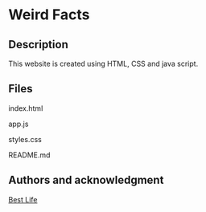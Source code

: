 # Weird Facts


## Description

This website is created using HTML, CSS and java script.

## Files

index.html

app.js

styles.css

README.md
## Authors and acknowledgment
[Best Life](https://bestlifeonline.com/weird-amazing-facts/)
